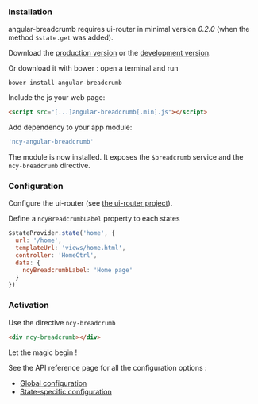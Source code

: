 ### Installation
angular-breadcrumb requires ui-router in minimal version *0.2.0* (when the method `$state.get` was added).

Download the [production version][min] or the [development version][max].

[min]: https://raw.github.com/ncuillery/angular-breadcrumb/master/dist/angular-breadcrumb.min.js
[max]: https://raw.github.com/ncuillery/angular-breadcrumb/master/dist/angular-breadcrumb.js

Or download it with bower : open a terminal and run 
```
bower install angular-breadcrumb
```

Include the js your web page:

```html
<script src="[...]angular-breadcrumb[.min].js"></script>
```

Add dependency to your app module:
```js
'ncy-angular-breadcrumb'
```

The module is now installed. It exposes the `$breadcrumb` service and the `ncy-breadcrumb` directive.

### Configuration
Configure the ui-router (see [the ui-router project](https://github.com/angular-ui/ui-router)).

Define a `ncyBreadcrumbLabel` property to each states
```js
$stateProvider.state('home', {
  url: '/home',
  templateUrl: 'views/home.html',
  controller: 'HomeCtrl',
  data: {
    ncyBreadcrumbLabel: 'Home page'
  }
})
```

### Activation
Use the directive `ncy-breadcrumb`
```html
<div ncy-breadcrumb></div>
```
Let the magic begin !

See the API reference page for all the configuration options :
- [Global configuration](API-Reference#provider-breadcrumbprovider)
- [State-specific configuration](API-Reference#provider-stateprovider-external)

